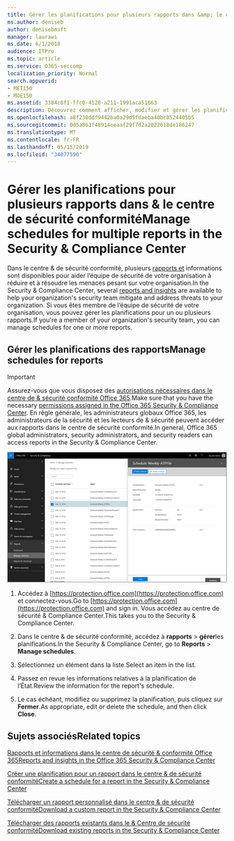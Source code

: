 ```yaml
---
title: Gérer les planifications pour plusieurs rapports dans &amp; le centre de sécurité conformité
ms.author: deniseb
author: denisebmsft
manager: laurawi
ms.date: 6/1/2018
audience: ITPro
ms.topic: article
ms.service: O365-seccomp
localization_priority: Normal
search.appverid:
- MET150
- MOE150
ms.assetid: 3384c6f1-ffc0-4120-a211-1991aca51663
description: Découvrez comment afficher, modifier et gérer les planifications des rapports dans le centre &amp; de sécurité et de conformité.
ms.openlocfilehash: a8f230ddf9442ba0a29d5fdaeba40bc8524405b5
ms.sourcegitcommit: 0d5a863f48914eeaaf29f7d2a2022618de186247
ms.translationtype: MT
ms.contentlocale: fr-FR
ms.lasthandoff: 05/15/2019
ms.locfileid: "34077590"
---
```

# <a name="manage-schedules-for-multiple-reports-in-the-security-amp-compliance-center"></a><span data-ttu-id="6169d-103">Gérer les planifications pour plusieurs rapports dans &amp; le centre de sécurité conformité</span><span class="sxs-lookup"><span data-stu-id="6169d-103">Manage schedules for multiple reports in the Security &amp; Compliance Center</span></span>

<span data-ttu-id="6169d-104">Dans le centre &amp; de sécurité conformité, plusieurs [rapports et](reports-and-insights-in-security-and-compliance.md) informations sont disponibles pour aider l’équipe de sécurité de votre organisation à réduire et à résoudre les menaces pesant sur votre organisation.</span><span class="sxs-lookup"><span data-stu-id="6169d-104">In the Security &amp; Compliance Center, several [reports and insights](reports-and-insights-in-security-and-compliance.md) are available to help your organization's security team mitigate and address threats to your organization.</span></span> <span data-ttu-id="6169d-105">Si vous êtes membre de l’équipe de sécurité de votre organisation, vous pouvez gérer les planifications pour un ou plusieurs rapports.</span><span class="sxs-lookup"><span data-stu-id="6169d-105">If you're a member of your organization's security team, you can manage schedules for one or more reports.</span></span> 
  
## <a name="manage-schedules-for-reports"></a><span data-ttu-id="6169d-106">Gérer les planifications des rapports</span><span class="sxs-lookup"><span data-stu-id="6169d-106">Manage schedules for reports</span></span>

> [!IMPORTANT]
> <span data-ttu-id="6169d-107">Assurez-vous que vous disposez des [autorisations nécessaires dans le centre de &amp; sécurité conformité Office 365](permissions-in-the-security-and-compliance-center.md).</span><span class="sxs-lookup"><span data-stu-id="6169d-107">Make sure that you have the necessary [permissions assigned in the Office 365 Security &amp; Compliance Center](permissions-in-the-security-and-compliance-center.md).</span></span> <span data-ttu-id="6169d-108">En règle générale, les administrateurs globaux Office 365, les administrateurs de la sécurité et les lecteurs de &amp; sécurité peuvent accéder aux rapports dans le centre de sécurité conformité.</span><span class="sxs-lookup"><span data-stu-id="6169d-108">In general, Office 365 global administrators, security administrators, and security readers can access reports in the Security &amp; Compliance Center.</span></span> 
  
![Dans le centre &amp; de sécurité conformité, choisissez \> rapports gérer les planifications](media/efa5e2f9-bf73-4f85-acea-f1ca7e2bca5e.png)

1. <span data-ttu-id="6169d-110">Accédez à [https://protection.office.com](https://protection.office.com) et connectez-vous.</span><span class="sxs-lookup"><span data-stu-id="6169d-110">Go to [https://protection.office.com](https://protection.office.com) and sign in.</span></span> <span data-ttu-id="6169d-111">Vous accédez au centre de sécurité & Compliance Center.</span><span class="sxs-lookup"><span data-stu-id="6169d-111">This takes you to the Security & Compliance Center.</span></span>

2. <span data-ttu-id="6169d-112">Dans le centre &amp; de sécurité conformité, accédez à **rapports** \> **gérer**les planifications.</span><span class="sxs-lookup"><span data-stu-id="6169d-112">In the Security &amp; Compliance Center, go to **Reports** \> **Manage schedules**.</span></span>
    
3. <span data-ttu-id="6169d-113">Sélectionnez un élément dans la liste.</span><span class="sxs-lookup"><span data-stu-id="6169d-113">Select an item in the list.</span></span>
    
4. <span data-ttu-id="6169d-114">Passez en revue les informations relatives à la planification de l’État.</span><span class="sxs-lookup"><span data-stu-id="6169d-114">Review the information for the report's schedule.</span></span>
    
5. <span data-ttu-id="6169d-115">Le cas échéant, modifiez ou supprimez la planification, puis cliquez sur **Fermer**.</span><span class="sxs-lookup"><span data-stu-id="6169d-115">As appropriate, edit or delete the schedule, and then click **Close**.</span></span>
    
## <a name="related-topics"></a><span data-ttu-id="6169d-116">Sujets associés</span><span class="sxs-lookup"><span data-stu-id="6169d-116">Related topics</span></span>

[<span data-ttu-id="6169d-117">Rapports et informations dans le centre de sécurité &amp; conformité Office 365</span><span class="sxs-lookup"><span data-stu-id="6169d-117">Reports and insights in the Office 365 Security &amp; Compliance Center</span></span>](reports-and-insights-in-security-and-compliance.md)
  
[<span data-ttu-id="6169d-118">Créer une planification pour un rapport dans le centre &amp; de sécurité conformité</span><span class="sxs-lookup"><span data-stu-id="6169d-118">Create a schedule for a report in the Security &amp; Compliance Center</span></span>](create-a-schedule-for-a-report.md)
  
[<span data-ttu-id="6169d-119">Télécharger un rapport personnalisé dans le centre &amp; de sécurité conformité</span><span class="sxs-lookup"><span data-stu-id="6169d-119">Download a custom report in the Security &amp; Compliance Center</span></span>](set-up-and-download-a-custom-report.md)
  
[<span data-ttu-id="6169d-120">Télécharger des rapports existants dans le &amp; Centre de sécurité conformité</span><span class="sxs-lookup"><span data-stu-id="6169d-120">Download existing reports in the Security &amp; Compliance Center</span></span>](download-existing-reports.md)
  

